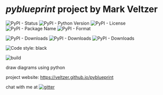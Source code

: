 
# *pyblueprint* project by Mark Veltzer

![PyPI - Status](https://img.shields.io/pypi/status/pyblueprint)
![PyPI - Python Version](https://img.shields.io/pypi/pyversions/pyblueprint)
![PyPI - License](https://img.shields.io/pypi/l/pyblueprint)
![PyPI - Package Name](https://img.shields.io/pypi/v/pyblueprint)
![PyPI - Format](https://img.shields.io/pypi/format/pyblueprint)

![PyPI - Downloads](https://img.shields.io/pypi/dd/pyblueprint)
![PyPI - Downloads](https://img.shields.io/pypi/dw/pyblueprint)
![PyPI - Downloads](https://img.shields.io/pypi/dm/pyblueprint)

![Code style: black](https://img.shields.io/badge/code%20style-black-000000.svg)

![build](https://github.com/veltzer/pyblueprint/workflows/build/badge.svg)

draw diagrams using python

project website: https://veltzer.github.io/pyblueprint

chat with me at [![gitter](https://badges.gitter.im/Join%20Chat.svg)](https://gitter.im/veltzer/mark.veltzer)


